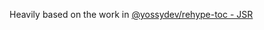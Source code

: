 Heavily based on the work in [@yossydev/rehype-toc - JSR](https://jsr.io/@yossydev/rehype-toc@0.1.0)
